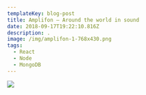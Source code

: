 ```yaml
---
templateKey: blog-post
title: Amplifon – Around the world in sound
date: 2018-09-17T19:22:10.816Z
description: . 
image: /img/amplifon-1-768x430.png
tags:
  - React
  - Node
  - MongoDB
---
```

![](/img/amplifon-1-768x430.png)
